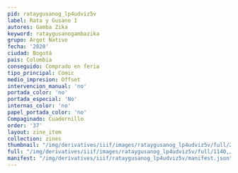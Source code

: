 ```yaml
---
pid: rataygusanog_lp4udviz5v
label: Rata y Gusano 1
autores: Gamba Zika
keyword: rataygusanogambazika
grupo: Argot Nativo
fecha: '2020'
ciudad: Bogotá
pais: Colombia
conseguido: Comprado en feria
tipo_principal: Cómic
medio_impresion: Offset
intervencion_manual: 'no'
portada_color: 'no'
portada_especial: 'No'
internas_color: 'no'
papel_portada_color: 'no'
Compaginado: Cuadernillo
order: '37'
layout: zine_item
collection: zines
thumbnail: "/img/derivatives/iiif/images/rataygusanog_lp4udviz5v/full/250,/0/default.jpg"
full: "/img/derivatives/iiif/images/rataygusanog_lp4udviz5v/full/1140,/0/default.jpg"
manifest: "/img/derivatives/iiif/rataygusanog_lp4udviz5v/manifest.json"
---
```

